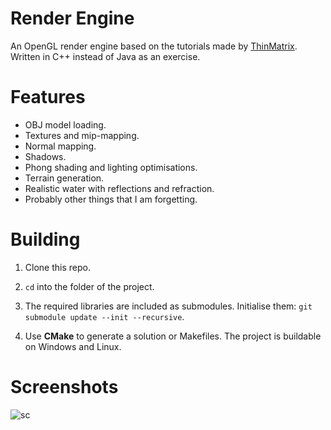 # Render Engine

An OpenGL render engine based on the tutorials made by [ThinMatrix](https://www.youtube.com/playlist?list=PLRIWtICgwaX0u7Rf9zkZhLoLuZVfUksDP). Written in C++ instead of Java as an exercise.

# Features

* OBJ model loading.
* Textures and mip-mapping.
* Normal mapping.
* Shadows.
* Phong shading and lighting optimisations.
* Terrain generation.
* Realistic water with reflections and refraction.
* Probably other things that I am forgetting.

# Building

1. Clone this repo.

2.  ```cd``` into the folder of the project.

3. The required libraries are included as submodules. Initialise them: ```git submodule update --init --recursive```.

4. Use **CMake** to generate a solution or Makefiles. The project is buildable on Windows and Linux.

# Screenshots

![sc](https://i.imgur.com/DeQBOdv.png)